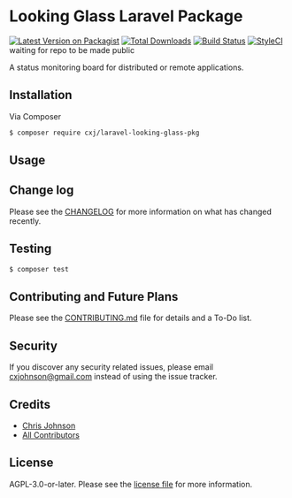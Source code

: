 # Looking Glass Laravel Package

[![Latest Version on Packagist][ico-version]][link-packagist]
[![Total Downloads][ico-downloads]][link-downloads]
[![Build Status][ico-travis]][link-travis]
[![StyleCI][ico-styleci]][link-styleci] waiting for repo to be made public

A status monitoring board for distributed or remote applications.

## Installation

Via Composer

``` bash
$ composer require cxj/laravel-looking-glass-pkg
```

## Usage

## Change log

Please see the [CHANGELOG](CHANGELOG.md) for more information on what has changed recently.

## Testing

``` bash
$ composer test
```

## Contributing and Future Plans

Please see the [CONTRIBUTING.md](CONTRIBUTING.md) file for details and a To-Do list.

## Security

If you discover any security related issues, please email cxjohnson@gmail.com instead of using the issue tracker.

## Credits

- [Chris Johnson][link-author]
- [All Contributors][link-contributors]

## License

AGPL-3.0-or-later. Please see the [license file](LICENSE.md) for more information.

[ico-version]: https://img.shields.io/packagist/v/cxj/laravel-looking-glass-pkg.svg?style=flat-square
[ico-downloads]: https://img.shields.io/packagist/dt/cxj/laravel-looking-glass-pkg.svg?style=flat-square
[ico-travis]: https://img.shields.io/travis/cxj/laravel-looking-glass-pkg/master.svg?style=flat-square
[ico-styleci]: https://styleci.io/repos/12345678/shield

[link-packagist]: https://packagist.org/packages/cxj/laravel-looking-glass-pkg
[link-downloads]: https://packagist.org/packages/cxj/laravel-looking-glass-pkg
[link-travis]: https://travis-ci.org/cxj/laravel-looking-glass-pkg
[link-styleci]: https://styleci.io/repos/12345678
[link-author]: https://github.com/cxj
[link-contributors]: ../../contributors

